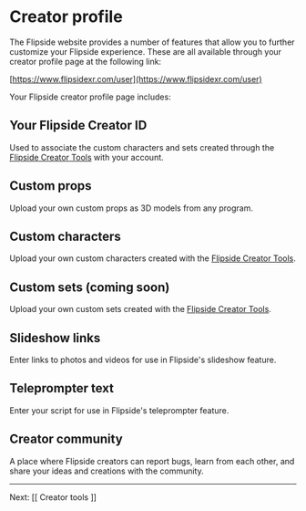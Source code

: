 # Creator profile

The Flipside website provides a number of features that allow you to further
customize your Flipside experience. These are all available through your creator
profile page at the following link:

[https://www.flipsidexr.com/user](https://www.flipsidexr.com/user)

Your Flipside creator profile page includes:

## Your Flipside Creator ID

Used to associate the custom characters and sets created through the
[Flipside Creator Tools](/docs/1.0/creator-tools) with your account.

## Custom props

Upload your own custom props as 3D models from any program.

## Custom characters

Upload your own custom characters created with the [Flipside Creator Tools](/docs/1.0/creator-tools).

## Custom sets (coming soon)

Upload your own custom sets created with the [Flipside Creator Tools](/docs/1.0/creator-tools).

## Slideshow links

Enter links to photos and videos for use in Flipside's slideshow feature.

## Teleprompter text

Enter your script for use in Flipside's teleprompter feature.

## Creator community

A place where Flipside creators can report bugs, learn from each other, and share your
ideas and creations with the community.

---

Next: [[ Creator tools ]]
